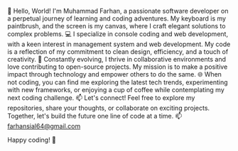 👋 Hello, World! I'm Muhammad Farhan, a passionate software developer on a perpetual journey of learning and coding adventures. My keyboard is my paintbrush, and the screen is my canvas, where I craft elegant solutions to complex problems.
💻 I specialize in console coding and web development, with a keen interest in management system and web development. My code is a reflection of my commitment to clean design, efficiency, and a touch of creativity.
🚀 Constantly evolving, I thrive in collaborative environments and love contributing to open-source projects. My mission is to make a positive impact through technology and empower others to do the same.
🌐 When not coding, you can find me exploring the latest tech trends, experimenting with new frameworks, or enjoying a cup of coffee while contemplating my next coding challenge.
📫 Let's connect! Feel free to explore my repositories, share your thoughts, or collaborate on exciting projects. Together, let's build the future one line of code at a time.
📫 farhansial64@gmail.com

Happy coding! 🚀

<!---
FarhanSial64/FarhanSial64 is a ✨ special ✨ repository because its `README.md` (this file) appears on your GitHub profile.
You can click the Preview link to take a look at your changes.
--->
